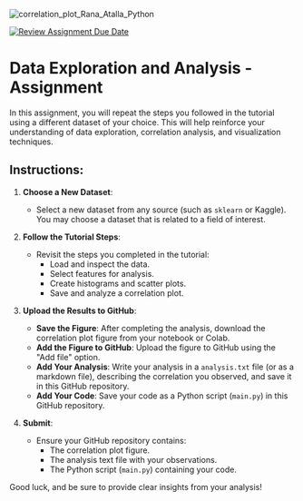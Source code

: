 ![correlation_plot_Rana_Atalla_Python](https://github.com/user-attachments/assets/6bd643c2-5ae7-4078-a253-e42544ebc1bb)


[![Review Assignment Due Date](https://classroom.github.com/assets/deadline-readme-button-22041afd0340ce965d47ae6ef1cefeee28c7c493a6346c4f15d667ab976d596c.svg)](https://classroom.github.com/a/2W1g5-bW)
# Data Exploration and Analysis - Assignment

In this assignment, you will repeat the steps you followed in the tutorial using a different dataset of your choice. This will help reinforce your understanding of data exploration, correlation analysis, and visualization techniques.

## Instructions:

1. **Choose a New Dataset**:
   - Select a new dataset from any source (such as `sklearn` or Kaggle). You may choose a dataset that is related to a field of interest.

2. **Follow the Tutorial Steps**:
   - Revisit the steps you completed in the tutorial: 
     - Load and inspect the data.
     - Select features for analysis.
     - Create histograms and scatter plots.
     - Save and analyze a correlation plot.
   
3. **Upload the Results to GitHub**:
   - **Save the Figure**: After completing the analysis, download the correlation plot figure from your notebook or Colab.
   - **Add the Figure to GitHub**: Upload the figure to GitHub using the "Add file" option.
   - **Add Your Analysis**: Write your analysis in a `analysis.txt` file (or as a markdown file), describing the correlation you observed, and save it in this GitHub repository.
   - **Add Your Code**: Save your code as a Python script (`main.py`) in this GitHub repository.

4. **Submit**:
   - Ensure your GitHub repository contains:
     - The correlation plot figure.
     - The analysis text file with your observations.
     - The Python script (`main.py`) containing your code.

Good luck, and be sure to provide clear insights from your analysis!
